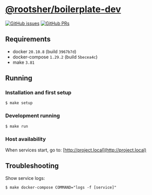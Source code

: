 # [@rootsher/boilerplate-dev](https://github.com/rootsher/boilerplate-dev)

[![GitHub issues](https://img.shields.io/github/issues/rootsher/boilerplate-dev.svg)](https://github.com/rootsher/boilerplate-dev/issues)
[![GitHub PRs](https://img.shields.io/github/issues-pr/rootsher/boilerplate-dev.svg)](https://github.com/rootsher/boilerplate-dev/pulls)

## Requirements

* docker `20.10.8` (build `3967b7d`)
* docker-compose `1.29.2` (build `5becea4c`)
* make `3.81`

## Running

### Installation and first setup

```shell
$ make setup
```

### Development running

```shell
$ make run
```

### Host availability

When services start, go to: [http://project.local](http://project.local)

## Troubleshooting

Show service logs:

```shell
$ make docker-compose COMMAND="logs -f [service]"
```

